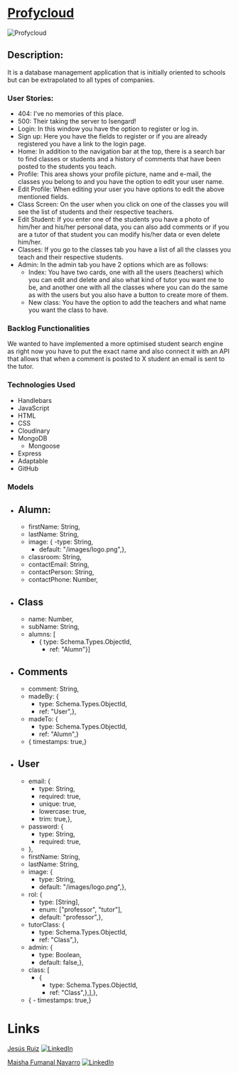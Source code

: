 
# [Profycloud](https://profycloud.adaptable.app)

![Profycloud](https://github.com/JesusR-91/Proyect-2/blob/main/public/images/english-version.png?raw=true)

## Description:
It is a database management application that is initially oriented to schools but can be extrapolated to all types of companies.

### User Stories:

- 404: I've no memories of this place.
- 500: Their taking the server to Isengard!
- Login: In this window you have the option to register or log in.
- Sign up: Here you have the fields to register or if you are already registered you have a link to the login page.
- Home: In addition to the navigation bar at the top, there is a search bar to find classes or students and a history of comments that have been posted to the students you teach.
- Profile: This area shows your profile picture, name and e-mail, the classes you belong to and you have the option to edit your user name.
- Edit Profile: When editing your user you have options to edit the above mentioned fields.
- Class Screen: On the user when you click on one of the classes you will see the list of students and their respective teachers. 
- Edit Student: If you enter one of the students you have a photo of him/her and his/her personal data, you can also add comments or if you are a tutor of that student you can modify his/her data or even delete him/her.
- Classes: If you go to the classes tab you have a list of all the classes you teach and their respective students.
- Admin: In the admin tab you have 2 options which are as follows:
    - Index: You have two cards, one with all the users (teachers) which you can edit and delete and also what kind of tutor you want me to be, and another one with all the classes where you can do the same as with the users but you also have a button to create more of them.
    - New class: You have the option to add the teachers and what name you want the class to have.

### Backlog Functionalities
We wanted to have implemented a more optimised student search engine as right now you have to put the exact name and also connect it with an API that allows that when a comment is posted to X student an email is sent to the tutor.


### Technologies Used
- Handlebars
- JavaScript
- HTML
- CSS
- Cloudinary
- MongoDB
    - Mongoose
- Express
- Adaptable
- GitHub

### Models
- ## Alumn:
    - firstName: String,
    - lastName: String,
    - image: {
      -type: String,
        - default: "/images/logo.png",},
     - classroom: String,
     - contactEmail: String,
     - contactPerson: String,
     - contactPhone: Number,

- ## Class
     - name: Number,
     - subName: String,
     - alumns: [
        - { type: Schema.Types.ObjectId,
            - ref: "Alumn"}]

- ## Comments
    - comment: String,
    - madeBy: {
      - type: Schema.Types.ObjectId,
      - ref: "User",},
    - madeTo: {
      - type: Schema.Types.ObjectId,
      - ref: "Alumn",}
    - { timestamps: true,}

- ## User
    - email: {
      - type: String,
      - required: true,
      - unique: true,
      - lowercase: true,
      - trim: true,},
    - password: {
      - type: String,
      - required: true,
    - },
    - firstName: String,
    - lastName: String,
    - image: {
        - type: String,
        - default: "/images/logo.png",},
    - rol: {
        - type: [String],
        - enum: ["professor", "tutor"],
         - default: "professor",},
    - tutorClass: {
        - type: Schema.Types.ObjectId,
        - ref: "Class",},
    - admin: {
        - type: Boolean,
        - default: false,},
    - class: [
      - {
        - type: Schema.Types.ObjectId,
        - ref: "Class",},],},
  - {
        - timestamps: true,}


# Links

[Jesús Ruiz](https://github.com/JesusR-91)
[![LinkedIn](https://github.com/JesusR-91/Proyect-2/blob/main/public/images/linkedin%20(1).png?raw=true)](https://www.linkedin.com/in/jes%C3%BAs-manuel-ruiz-ja%C3%A9n-24714472/)

[Maisha Fumanal Navarro](https://github.com/MaishaFN)
[![LinkedIn](https://github.com/JesusR-91/Proyect-2/blob/main/public/images/linkedin%20(1).png?raw=true)](https://www.linkedin.com/in/maishafn/)